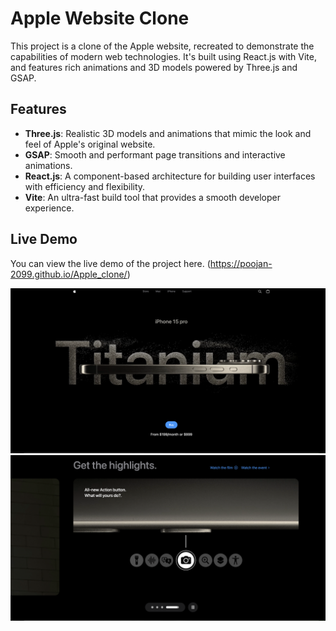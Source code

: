 # Apple Website Clone

This project is a clone of the Apple website, recreated to demonstrate the capabilities of modern web technologies. It's built using React.js with Vite, and features rich animations and 3D models powered by Three.js and GSAP.

## Features

- **Three.js**: Realistic 3D models and animations that mimic the look and feel of Apple's original website.
- **GSAP**: Smooth and performant page transitions and interactive animations.
- **React.js**: A component-based architecture for building user interfaces with efficiency and flexibility.
- **Vite**: An ultra-fast build tool that provides a smooth developer experience.

## Live Demo

You can view the live demo of the project here. (https://poojan-2099.github.io/Apple_clone/)

![Home](image.png)
![Highlights](image-1.png)
